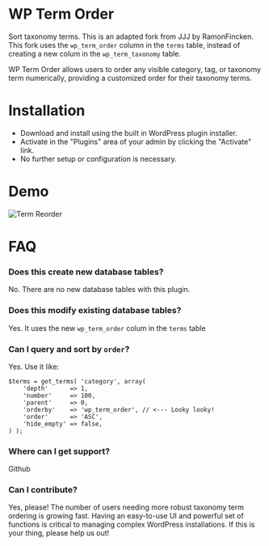 # WP Term Order

Sort taxonomy terms. This is an adapted fork from JJJ by RamonFincken. This fork uses the `wp_term_order` column in the `terms` table, instead of creating a new colum in the `wp_term_taxonomy` table.

WP Term Order allows users to order any visible category, tag, or taxonomy term numerically, providing a customized order for their taxonomy terms.

# Installation

* Download and install using the built in WordPress plugin installer.
* Activate in the "Plugins" area of your admin by clicking the "Activate" link.
* No further setup or configuration is necessary.

# Demo

![Term Reorder](screenshot-1.gif)

# FAQ

### Does this create new database tables?

No. There are no new database tables with this plugin.

### Does this modify existing database tables?

Yes. It uses the new `wp_term_order` colum in the `terms` table

### Can I query and sort by `order`?

Yes. Use it like:

```
$terms = get_terms( 'category', array(
	'depth'      => 1,
	'number'     => 100,
	'parent'     => 0,
	'orderby'    => 'wp_term_order', // <--- Looky looky!
	'order'      => 'ASC',
	'hide_empty' => false,
) );
```

### Where can I get support?

Github

### Can I contribute?

Yes, please! The number of users needing more robust taxonomy term ordering is growing fast. Having an easy-to-use UI and powerful set of functions is critical to managing complex WordPress installations. If this is your thing, please help us out!
